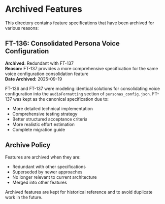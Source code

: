 # Archived Features

This directory contains feature specifications that have been archived for various reasons:

## FT-136: Consolidated Persona Voice Configuration
**Archived:** Redundant with FT-137  
**Reason:** FT-137 provides a more comprehensive specification for the same voice configuration consolidation feature  
**Date Archived:** 2025-09-19  

FT-136 and FT-137 were modeling identical solutions for consolidating voice configuration into the `audioFormatting` section of `personas_config.json`. FT-137 was kept as the canonical specification due to:
- More detailed technical implementation
- Comprehensive testing strategy
- Better structured acceptance criteria
- More realistic effort estimation
- Complete migration guide

## Archive Policy

Features are archived when they are:
- Redundant with other specifications
- Superseded by newer approaches
- No longer relevant to current architecture
- Merged into other features

Archived features are kept for historical reference and to avoid duplicate work in the future.
